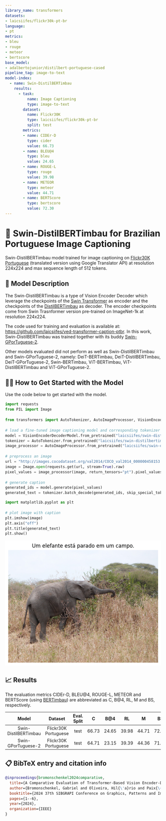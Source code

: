 ```yaml
---
library_name: transformers
datasets:
- laicsiifes/flickr30k-pt-br
language:
- pt
metrics:
- bleu
- rouge
- meteor
- bertscore
base_model:
- adalbertojunior/distilbert-portuguese-cased
pipeline_tag: image-to-text
model-index:
  - name: Swin-DistilBERTimbau
    results:
      - task:
          name: Image Captioning
          type: image-to-text
        dataset:
          name: Flickr30K
          type: laicsiifes/flickr30k-pt-br
          split: test
        metrics:
        - name: CIDEr-D
          type: cider
          value: 66.73
        - name: BLEU@4
          type: bleu
          value: 24.65
        - name: ROUGE-L
          type: rouge
          value: 39.98
        - name: METEOR
          type: meteor
          value: 44.71
        - name: BERTScore
          type: bertscore
          value: 72.30
---
```


# 🎉 Swin-DistilBERTimbau for Brazilian Portuguese Image Captioning

Swin-DistilBERTimbau model trained for image captioning on [Flickr30K Portuguese](https://huggingface.co/datasets/laicsiifes/flickr30k-pt-br) (translated version using Google Translator API)
at resolution 224x224 and max sequence length of 512 tokens.


## 🤖 Model Description

The Swin-DistilBERTimbau is a type of Vision Encoder Decoder which leverage the checkpoints of the [Swin Transformer](https://huggingface.co/microsoft/swin-base-patch4-window7-224)
as encoder and the checkpoints of the [DistilBERTimbau](https://huggingface.co/adalbertojunior/distilbert-portuguese-cased) as decoder.
The encoder checkpoints come from Swin Trasnformer version pre-trained on ImageNet-1k at resolution 224x224.

The code used for training and evaluation is available at: https://github.com/laicsiifes/ved-transformer-caption-ptbr. In this work, Swin-DistilBERTimbau
was trained together with its buddy [Swin-GPorTuguese-2](https://huggingface.co/laicsiifes/swin-gpt2-flickr30k-pt-br).

Other models evaluated did not perform as well as Swin-DistilBERTimbau and Swin-GPorTuguese-2, namely: DeiT-BERTimbau,
DeiT-DistilBERTimbau, DeiT-GPorTuguese-2, Swin-BERTimbau, ViT-BERTimbau, ViT-DistilBERTimbau and ViT-GPorTuguese-2.

## 🧑‍💻 How to Get Started with the Model

Use the code below to get started with the model.

```python
import requests
from PIL import Image

from transformers import AutoTokenizer, AutoImageProcessor, VisionEncoderDecoderModel

# load a fine-tuned image captioning model and corresponding tokenizer and image processor
model = VisionEncoderDecoderModel.from_pretrained("laicsiifes/swin-distilbertimbau")
tokenizer = AutoTokenizer.from_pretrained("laicsiifes/swin-distilbertimbau")
image_processor = AutoImageProcessor.from_pretrained("laicsiifes/swin-distilbertimbau")

# preprocess an image
url = "http://images.cocodataset.org/val2014/COCO_val2014_000000458153.jpg"
image = Image.open(requests.get(url, stream=True).raw)
pixel_values = image_processor(image, return_tensors="pt").pixel_values

# generate caption
generated_ids = model.generate(pixel_values)
generated_text = tokenizer.batch_decode(generated_ids, skip_special_tokens=True)[0]
```

```python
import matplotlib.pyplot as plt

# plot image with caption
plt.imshow(image)
plt.axis("off")
plt.title(generated_text)
plt.show()
```

![image/png](example.png)

## 📈 Results

The evaluation metrics CIDEr-D, BLEU@4, ROUGE-L, METEOR and BERTScore
(using [BERTimbau](https://huggingface.co/neuralmind/bert-base-portuguese-cased)) are abbreviated as C, B@4, RL, M and BS, respectively.

|Model|Dataset|Eval. Split|C|B@4|RL|M|BS|
|:---:|:------:|:--------:|:-----:|:----:|:-----:|:----:|:-------:|
|Swin-DistilBERTimbau|Flickr30K Portuguese|test|66.73|24.65|39.98|44.71|72.30|
|Swin-GPorTuguese-2|Flickr30K Portuguese|test|64.71|23.15|39.39|44.36|71.70|

## 📋 BibTeX entry and citation info

```bibtex
@inproceedings{bromonschenkel2024comparative,
  title={A Comparative Evaluation of Transformer-Based Vision Encoder-Decoder Models for Brazilian Portuguese Image Captioning},
  author={Bromonschenkel, Gabriel and Oliveira, Hil{\'a}rio and Paix{\~a}o, Thiago M},
  booktitle={2024 37th SIBGRAPI Conference on Graphics, Patterns and Images (SIBGRAPI)},
  pages={1--6},
  year={2024},
  organization={IEEE}
}
```